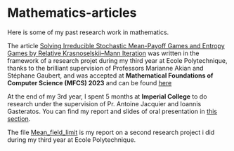 # Mathematics-articles
Here is some of my past research work in mathematics.

The article [Solving Irreducible Stochastic Mean-Payoff Games and Entropy Games by Relative Krasnoselskii–Mann Iteration](/Krasnoselskii-Mann_article) was written in the framework of a research projet during my third year at Ecole Polytechnique, thanks to the brilliant supervision of Professors Marianne Akian and Stéphane Gaubert, and was accepted at __Mathematical Foundations of Computer Science (MFCS) 2023__ and can be found [here](https://arxiv.org/abs/2305.02458)

At the end of my 3rd year, I spent 5 months at __Imperial College__ to do research under the supervision of Pr. Antoine Jacquier and Ioannis Gasteratos. You can find my report and slides of oral presentation in [this section](/Rough_paths_Imperial_College).

The file [Mean_field_limit](/Mean_field_Limit.pdf) is my report on a second research project i did during my third year at Ecole Polytechnique.
